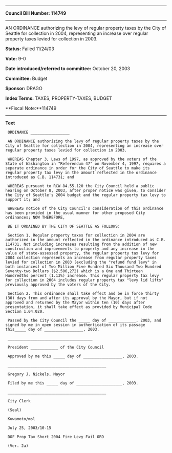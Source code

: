 

********

**Council Bill Number: 114749**
********

 AN ORDINANCE authorizing the levy of regular property taxes by the City of Seattle for collection in 2004, representing an increase over regular property taxes levied for collection in 2003.

**Status:** Failed 11/24/03
   
**Vote:** 9-0
   
   
**Date introduced/referred to committee:** October 20, 2003
   
**Committee:** Budget
   
**Sponsor:** DRAGO
   
   
**Index Terms:** TAXES, PROPERTY-TAXES, BUDGET

**Fiscal Note:**114749

********

**Text**
   
```
 ORDINANCE _________________

 AN ORDINANCE authorizing the levy of regular property taxes by the City of Seattle for collection in 2004, representing an increase over regular property taxes levied for collection in 2003.

 WHEREAS Chapter 3, Laws of 1997, as approved by the voters of the State of Washington in "Referendum 47" on November 4, 1997, requires a separate ordinance in order for the City of Seattle to make its regular property tax levy in the amount reflected in the ordinance introduced as C.B. 114731; and

 WHEREAS pursuant to RCW 84.55.120 the City Council held a public hearing on October 8, 2003, after proper notice was given, to consider the City of Seattle's 2004 budget and the regular property tax levy to support it; and

 WHEREAS notice of the City Council's consideration of this ordinance has been provided in the usual manner for other proposed City ordinances; NOW THEREFORE,

 BE IT ORDAINED BY THE CITY OF SEATTLE AS FOLLOWS:

 Section 1. Regular property taxes for collection in 2004 are authorized in the amount reflected in the ordinance introduced as C.B. 114731. Not including increases resulting from the addition of new construction and improvements to property and any increase in the value of state-assessed property, the regular property tax levy for 2004 collection represents an increase from regular property taxes levied for collection in 2003 (excluding the "refund fund levy" in both instances) of Two Million Five Hundred Six Thousand Two Hundred Seventy-two Dollars ($2,506,272) which is a One and Thirteen Hundredths percent (1.13%) increase. This regular property tax levy for collection in 2004 includes regular property tax "levy lid lifts" previously approved by the voters of the City.

 Section 2. This ordinance shall take effect and be in force thirty (30) days from and after its approval by the Mayor, but if not approved and returned by the Mayor within ten (10) days after presentation, it shall take effect as provided by Municipal Code Section 1.04.020.

 Passed by the City Council the _____ day of ____________, 2003, and signed by me in open session in authentication of its passage this_____ day of _________________, 2003.

 _____________________________________

 President ____________ of the City Council

 Approved by me this _____ day of _________________, 2003.

 ___________________________________________

 Gregory J. Nickels, Mayor

 Filed by me this _____ day of ____________________, 2003.

 ___________________________________________

 City Clerk

 (Seal)

 Kuwamoto/msl

 July 25, 2003/10-15

 DOF Prop Tax Short 2004 Fire Levy Fail ORD

 (Ver. 2a)

```
